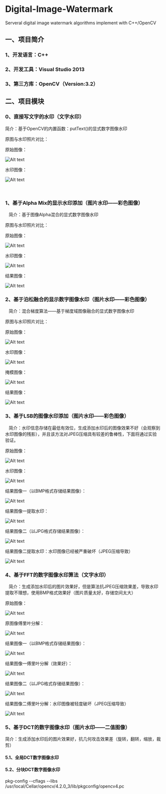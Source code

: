# Digital-Image-Watermark
Serveral digital image watermark algorithms implement with C++/OpenCV

## 一、项目简介

### 1、开发语言：C++
### 2、开发工具：Visual Studio 2013
### 3、第三方库：OpenCV（Version:3.2）

## 二、项目模块

### 0、直接写文字的水印（文字水印）

简介：基于OpenCV的内置函数：putText()的显式数字图像水印

原图与水印照片对比：

原始图像：

![Alt text](/Digital-Image-Watermark/001_Direct_Text_Watermark/image/wallhaven-21738.jpg "原始图像")

水印图像：

![Alt text](/Digital-Image-Watermark/001_Direct_Text_Watermark/image/wallhaven-21738-watermark.jpg "水印图像")

    
    
### 1、基于Alpha Mix的显示水印添加（图片水印——彩色图像）

    简介：基于图像Alpha混合的显式数字图像水印

原图与水印照片对比：

原始图像：

![Alt text](/Digital-Image-Watermark/002_Alpha_Mix_Image_Watermark/image/wallhaven-205542.jpg "原始图像")

水印图像：

![Alt text](/Digital-Image-Watermark/002_Alpha_Mix_Image_Watermark/image/One_Piece_72_pix.png "水印图像")

结果图像：

![Alt text](/Digital-Image-Watermark/002_Alpha_Mix_Image_Watermark/image/wallhaven-205542-watermark.jpg "结果图像")
    
### 2、基于泊松融合的显示数字图像水印（图片水印——彩色图像）

    简介：混合梯度算法——基于梯度域图像融合的显式数字图像水印

原图与水印照片对比：

原始图像：

![Alt text](/Digital-Image-Watermark/003_Possion_Fuse_Image_Watermark/image/wallhaven-4895.jpg "原始图像")

水印图像：

![Alt text](/Digital-Image-Watermark/003_Possion_Fuse_Image_Watermark/image/watermark.jpg "水印图像")

掩模图像：

![Alt text](/Digital-Image-Watermark/003_Possion_Fuse_Image_Watermark/image/mask.jpg "掩模图像")

结果图像：

![Alt text](/Digital-Image-Watermark/003_Possion_Fuse_Image_Watermark/image/wallhaven-4895-watermark.jpg "结果图像")
    
### 3、基于LSB的图像水印添加（图片水印——彩色图像）
    
    简介：水印信息存储在最低有效位，生成添加水印后的图像效果不好（会观察到水印图像的残影），并且该方法对JPEG压缩具有较差的鲁棒性，下面将通过实验验证。

原始图像：

![Alt text](/Digital-Image-Watermark/004_LSB_Image_Watermark/image/lena.png "原始图像")

水印图像：

![Alt text](/Digital-Image-Watermark/004_LSB_Image_Watermark/image/baboon.png "水印图像")

结果图像一（以BMP格式存储结果图像）：

![Alt text](/Digital-Image-Watermark/004_LSB_Image_Watermark/image/result1.bmp "结果图像一")

结果图像一提取水印：

![Alt text](/Digital-Image-Watermark/004_LSB_Image_Watermark/image/test1.bmp "结果图像一")

结果图像二（以JPG格式存储结果图像）：

![Alt text](/Digital-Image-Watermark/004_LSB_Image_Watermark/image/result2.jpg "结果图像二")

结果图像二提取水印：水印图像已经被严重破坏（JPEG压缩导致）

![Alt text](/Digital-Image-Watermark/004_LSB_Image_Watermark/image/test2.jpg "结果图像二")


### 4、基于FFT的数字图像水印算法（文字水印）

    简介：生成添加水印后的图片效果好，但是算法抗JPEG压缩效果差，导致水印提取不理想，使用BMP格式效果好（图片质量太好，存储空间太大）

原始图像：

![Alt text](/Digital-Image-Watermark/005_FFT_Text_Watermark/image/wallhaven-137628.jpg "原始图像")

原图像傅里叶分解：

![Alt text](/Digital-Image-Watermark/005_FFT_Text_Watermark/image/imgOriFly.jpg "原图像傅里叶分解")

结果图像一（以BMP格式存储结果图像）：

![Alt text](/Digital-Image-Watermark/005_FFT_Text_Watermark/image/resultsave-2.bmp "结果图像一")

结果图像一傅里叶分解（效果好）：

![Alt text](/Digital-Image-Watermark/005_FFT_Text_Watermark/image/testImgFly2.bmp "结果图像一傅里叶分解")

结果图像二（以JPG格式存储结果图像）：

![Alt text](/Digital-Image-Watermark/005_FFT_Text_Watermark/image/resultsave-1.jpg "结果图像二")

结果图像二傅里叶分解：水印图像被轻度破坏（JPEG压缩导致）

![Alt text](/Digital-Image-Watermark/005_FFT_Text_Watermark/image/testImgFly1.jpg "结果图像二傅里叶分解")


### 5、基于DCT的数字图像水印（图片水印——二值图像）

   简介：生成添加水印后的图片效果好，抗几何攻击效果差（旋转，翻转，缩放，裁剪）

#### 5.1、全局DCT数字图像水印

#### 5.2、分块DCT数字图像水印



pkg-config --cflags --libs /usr/local/Cellar/opencv/4.2.0_3/lib/pkgconfig/opencv4.pc